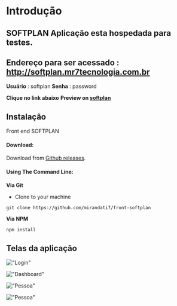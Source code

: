 Introdução
============

**SOFTPLAN** Aplicação esta hospedada para testes.
------------
**Endereço para ser acessado :** http://softplan.mr7tecnologia.com.br
------------
__**Usuário**__ : softplan
__**Senha**__   : password

**Clique no link abaixo**
**Preview on [softplan](http://softplan.mr7tecnologia.com.br/)**

Instalação
------------
Front end SOFTPLAN 

#### Download:

Download from [Github releases](https://github.com/mirandati7/front-softplan).

#### Using The Command Line:

__Via Git__
- Clone to your machine
```
git clone https://github.com/mirandati7/front-softplan
```

__Via NPM__
```bash
npm install 
```


Telas da aplicação
------------------------------
!["Login"](https://github.com/mirandati7/front-softplan/blob/master/screenshots/login.png "Login")

!["Dashboard"](https://github.com/mirandati7/front-softplan/blob/master/screenshots/dashboard.png "Dashboard")

!["Pessoa"](https://github.com/mirandati7/front-softplan/blob/master/screenshots/pessoa-detail.png "Cadastro Pessoa")

!["Pessoa"](https://github.com/mirandati7/front-softplan/blob/master/screenshots/pessoa-list.png "Listagem Pessoa")


